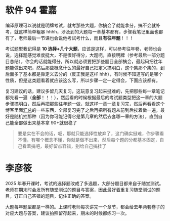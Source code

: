 # 软件 94 霍嘉

编译原理可以说就是明牌考试，就考那些大题，你搞会了就能拿分，搞不会就补考，就这样简单粗暴 hhhh，涉及到的大题每一章基本都有，步骤我笔记里面也都有了，老师最后一节课也会说他考试考什么，而且**有往年题**！！！

考试题型我记得是 **10 选择+几个大题**，应该是这样，可以参考往年卷，老师也会说，选择题感觉难度挺大，不是很好得分，大题呃，直接明牌（参考最后一部分题目总结），你会的话就能得分，所以就必须要把那些题目全部搞会，最起码把往年题能做出来吧，然后那些概念什么的最好自己把定义搞明白，这个集那个集的，到后面多了基本都是靠定义去分的（反正我是这样 hhh），有时候不知道写的是哪个性质，但是这类题看着就应该这么写，所以步骤一定一定得会，下面应该都有。

复习建议的话，建议多留几天复习，这玩意复习起来挺难的，先把那些每一章笔记都先看一遍（**全部**！！！），然后看的时候根据最后的考试题类型把这一章的大题步骤搞明白，然后再把那些往年题一做，就这样一章一章复习完，然后再看看这个博客里面[汇总](docs/课内笔记/大三下/编译原理/笔记/霍嘉/概念总结.md)的一些东西，全部复习完了之后再把所有题从前到后挨着做一遍，最好是随机抽那种（因为你可能记得它是第几章的然后去套哪一章的方法），直到自己能全部做出来基本拿 90+就很稳了

> 要是实在不会的话，呃，那就只能选择性放弃了，这门确实挺难，你步骤看不懂，有哪个概念不懂，你就是做不出来，然后每个题的分都基本固定，自己看着搞吧，最好留点容错，别给自己搞挂了

# 李彦筱

2025 年春开课时，考试的选择题改成了多选题，大部分题目都来自于随堂测试。老师在期末时会发所有随堂测试的题目与答案，因此最好着重复习随堂测试的题目，订正自己答错的题目，记住正确的答案。

大题每年题型都是一样的。上课时老师每次讲完一个章节，都会给去年两套卷子的对应大题与答案，建议拍照留存起来，期末的时候都练习一次。
